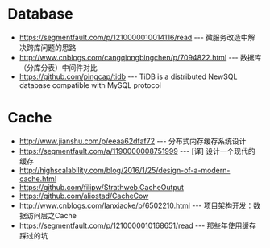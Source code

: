 # Database
* https://segmentfault.com/p/1210000010014116/read --- 微服务改造中解决跨库问题的思路
* http://www.cnblogs.com/cangqiongbingchen/p/7094822.html --- 数据库（分库分表）中间件对比
* https://github.com/pingcap/tidb --- TiDB is a distributed NewSQL database compatible with MySQL protocol 
# Cache
* http://www.jianshu.com/p/eeaa62dfaf72 --- 分布式内存缓存系统设计
* https://segmentfault.com/a/1190000008751999 --- [译] 设计一个现代的缓存 
* http://highscalability.com/blog/2016/1/25/design-of-a-modern-cache.html
* https://github.com/filipw/Strathweb.CacheOutput
* https://github.com/aliostad/CacheCow
* http://www.cnblogs.com/lanxiaoke/p/6502210.html --- 项目架构开发：数据访问层之Cache 
* https://segmentfault.com/p/1210000010168651/read --- 那些年使用缓存踩过的坑

